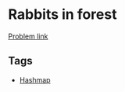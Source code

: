 # Rabbits in forest

[Problem link](https://leetcode.com/problems/rabbits-in-forest)

## Tags

* [Hashmap](/README.md#Hashmap)
